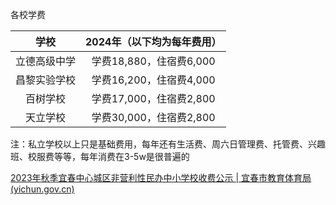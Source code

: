 各校学费

|     学校     | 2024年（以下均为每年费用） |
| :----------: | :------------------------: |
| 立德高级中学 |  学费18,880，住宿费6,000   |
| 昌黎实验学校 |  学费16,200，住宿费4,000   |
|   百树学校   |  学费17,000，住宿费2,800   |
|   天立学校   |  学费30,000，住宿费2,800   |

注：私立学校以上只是基础费用，每年还有生活费、周六日管理费、托管费、兴趣班、校服费等等，每年消费在3-5w是很普遍的



[2023年秋季宜春中心城区非营利性民办中小学校收费公示 | 宜春市教育体育局 (yichun.gov.cn)](http://jytyj.yichun.gov.cn/ycsjytyj/gggs/202308/8c2429f19af84e198573c56cfa8078b9.shtml?enable_transcoding_confirm=false)